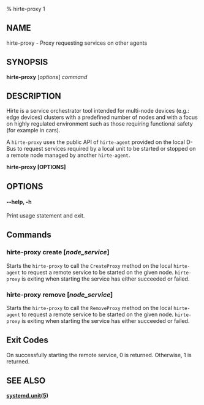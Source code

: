 % hirte-proxy 1

## NAME

hirte-proxy - Proxy requesting services on other agents

## SYNOPSIS

**hirte-proxy** [*options*] *command*

## DESCRIPTION

Hirte is a service orchestrator tool intended for multi-node devices
(e.g.: edge devices) clusters with a predefined number of nodes and
with a focus on highly regulated environment such as those requiring
functional safety (for example in cars).

A `hirte-proxy` uses the public API of `hirte-agent` provided on the
local D-Bus to request services required by a local unit to be started
or stopped on a remote node managed by another `hirte-agent`.

**hirte-proxy [OPTIONS]**

## OPTIONS

#### **--help**, **-h**

Print usage statement and exit.


## Commands

### **hirte-proxy** create [*node_service*]

Starts the `hirte-proxy` to call the `CreateProxy` method on the local
`hirte-agent` to request a remote service to be started on the given
node. `hirte-proxy` is exiting when starting the service has either
succeeded or failed.

### **hirte-proxy** remove [*node_service*]

Starts the `hirte-proxy` to call the `RemoveProxy` method on the local
`hirte-agent` to request a remote service to be started on the given
node. `hirte-proxy` is exiting when starting the service has either
succeeded or failed.

## Exit Codes

On successfully starting the remote service, 0 is returned. Otherwise, 1 is returned.

## SEE ALSO

**[systemd.unit(5)](https://www.freedesktop.org/software/systemd/man/systemd.unit.html)**
